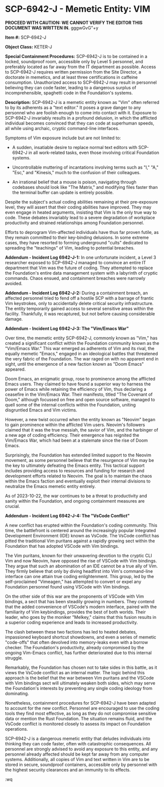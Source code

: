 # SCP-6942-J - Memetic Entity: VIM
**PROCEED WITH CAUTION: WE CANNOT VERIFY THE EDITOR THIS DOCUMENT WAS WRITTEN IN.**
gggwGvG"+y

**Item #:** SCP-6942-J

**Object Class:** KETER-J

**Special Containment Procedures:** SCP-6942-J is to be contained in a locked,
soundproof room, accessible only by Level 5 personnel, and preferably located
as far away from the IT department as possible. Access to SCP-6942-J requires
written permission from the Site Director, a doctorate in memetics, and at
least three certifications in caffeine consumption. Unauthorized access to
SCP-6942-J may result in personnel believing they can code faster, leading to a
dangerous surplus of incomprehensible, spaghetti code in the Foundation's
systems.

**Description:** SCP-6942-J is a memetic entity known as "Vim" often referred to by
its adherents as a "text editor." It poses a grave danger to any personnel who
are foolish enough to come into contact with it. Exposure to SCP-6942-J
invariably results in a profound delusion, in which the afflicted individual
becomes convinced that they can code at superhuman speeds, all while using
archaic, cryptic command-line interfaces.

Symptoms of Vim exposure include but are not limited to:

- A sudden, insatiable desire to replace normal text editors with SCP-6942-J
    in all work-related tasks, even those involving critical Foundation systems. 

- Uncontrollable muttering of incantations involving terms such as "I," "A,"
    "Esc," and "Kinesis," much to the confusion of their colleagues. 

- An irrational belief that a mouse is poison, navigating through codebases
    should look like "The Matrix," and modifying files faster than the terminal
    buffer can update is entirely possible.

Despite the subject's actual coding abilities remaining at their pre-exposure
level, they will assert that their coding abilities have improved. They may
even engage in heated arguments, insisting that Vim is the only true way to
code. These debates invariably lead to a severe degradation of workplace
productivity and strained relationships among Foundation personnel.

Efforts to deprogram Vim-affected individuals have thus far proven futile, as
they remain committed to their key-binding delusions. In some extreme cases,
they have resorted to forming underground "cults" dedicated to spreading the
"teachings" of Vim, leading to potential breaches.

**Addendum - Incident Log 6942-J-1:** In one unfortunate incident, a Level 3
researcher exposed to SCP-6942-J managed to convince an entire IT department
that Vim was the future of coding. They attempted to replace the Foundation's
entire data management system with a labyrinth of cryptic commands. Chaos
ensued, and containment breaches were narrowly avoided.

**Addendum - Incident Log 6942-J-2:** During a containment breach, an affected
personnel tried to fend off a hostile SCP with a barrage of frantic Vim
keystrokes, only to accidentally delete critical security infrastructure. The
entity temporarily gained access to several sensitive areas within the
facility. Thankfully, it was recaptured, but not before causing considerable
damage.

**Addendum - Incident Log 6942-J-3: The "Vim/Emacs War"**

Over time, the memetic entity SCP-6942-J, commonly known as "Vim," has created
a significant conflict within the Foundation community known as the "Vim/Emacs
War." This war emerged as adherents of Vim and its rival, the equally memetic
"Emacs," engaged in an ideological battles that threatened the very fabric of
the Foundation. The war raged on with no apparent end in sight, until the
emergence of a new faction known as "Doom Emacs" appeared.

Doom Emacs, an enigmatic group, rose to prominence among the afflicted Emacs
users. They claimed to have found a superior way to harness the power of Emacs
while retaining the efficiency of Vim, thus declaring a ceasefire in the
Vim/Emacs War. Their manifesto, titled "The Covenant of Doom," although
focussed on free and open source software, managed to quell some of the
internal conflicts within the Foundation, uniting disgruntled Emacs and Vim
victims.

However, a new twist occurred when the entity known as "Neovim" began to gain
prominence within the afflicted Vim users. Neovim's followers claimed that it
was the true messiah, the savior of Vim, and the harbinger of a new age of
coding efficiency. Their emergence has reignited the Vim/Emacs War, which had
been at a stalemate since the rise of Doom Emacs.

Surprisingly, the Foundation has extended limited support to the Neovim
movement, as some personnel believe that the resurgence of Vim may be the key
to ultimately defeating the Emacs entity. This tactical support includes
providing access to resources and funding for research and development efforts
related to Neovim. The goal is to maintain the chaos within the Emacs faction
and eventually exploit their internal divisions to neutralize the Emacs memetic
entity entirely.

As of 2023-10-22, the war continues to be a threat to productivity and sanity
within the Foundation, and ongoing containment measures are crucial.

**Addendum - Incident Log 6942-J-4: The "VsCode Conflict"**

A new conflict has erupted within the Foundation's coding community. This time,
the battlefront is centered around the increasingly popular Integrated
Development Environment (IDE) known as VsCode. The VsCode conflict has pitted
the traditional Vim puritans against a rapidly growing sect within the
Foundation that has adopted VSCode with Vim bindings.

The Vim puritans, known for their unwavering devotion to the cryptic CLI
Vim and now Neovim, have opposed the rise of VSCode with Vim bindings. They
argue that such an abomination of an IDE cannot be a true ally of Vim. They
firmly believe that only by diving headfirst into Vim's command-line interface
can one attain true coding enlightenment. This group, led by the
self-proclaimed "Vimeagen," has attempted to convert or expel any Foundation
personnel found using VSCode with Vim bindings.

On the other side of this war are the proponents of VSCode with Vim bindings, a
sect that has been steadily growing in numbers. They contend that the added
convenience of VSCode's modern interface, paired with the familiarity of Vim
keybindings, provides the best of both worlds. Their leader, who goes by the
moniker "Melkey," claims that this fusion results in a superior coding
experience and leads to increased productivity.

The clash between these two factions has led to heated debates, impassioned
keyboard shortcut showdowns, and even a series of memetic "code-offs" that
often devolved into memory-leaks even with a borrow checker. The Foundation's
productivity, already compromised by the ongoing Vim-Emacs conflict, has
further deteriorated due to this internal struggle.

Remarkably, the Foundation has chosen not to take sides in this battle, as it
views the VsCode conflict as an internal matter. The logic behind this approach
is the belief that the war between Vim puritans and the VSCode with Vim
bindings sect will ultimately weaken both sides, which may serve the
Foundation's interests by preventing any single coding ideology from
dominating. 

Nonetheless, containment procedures for SCP-6942-J have been adapted to account
for the new conflict. Personnel are encouraged to use the coding tools they
find most effective, as long as they do not compromise sensitive data or
mention the Rust Foundation. The situation remains fluid, and the VsCode
conflict is monitored closely to assess its impact on Foundation
operations.

SCP-6942-J is a dangerous memetic entity that deludes individuals into thinking
they can code faster, often with catastrophic consequences. All personnel are
strongly advised to avoid any exposure to this entity, and any personnel
already affected should be kept far away from any computer systems.
Additionally, all copies of Vim and text written in Vim are to be stored in
secure, soundproof containers, accessible only by personnel with the highest
security clearances and an immunity to its effects.

:wq
